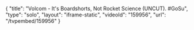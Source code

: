{
    "title": "Volcom - It's Boardshorts, Not Rocket Science (UNCUT). #GoSu",
    "type": "solo",
    "layout": "iframe-static",
    "videoId": "159956",
    "url": "\/tvpembed\/159956"
}